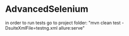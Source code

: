 # AdvancedSelenium
in order to run tests go to project folder: "mvn clean test -DsuiteXmlFile=testng.xml allure:serve"
